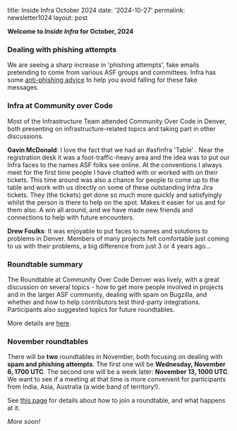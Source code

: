 title: Inside Infra October 2024 
date: '2024-10-27' 
permalink: newsletter1024 layout: post

**Welcome to *Inside Infra* for October, 2024**

### Dealing with phishing attempts
We are seeing a sharp increase in 'phishing attempts', fake emails pretending to come from various ASF groups and committees. Infra has some <a href="https://infra.apache.org/phishing.html" target="_blank">anti-phishing advice</a> to help you avoid falling for these fake messages.

### Infra at Community over Code

Most of the Infrastructure Team attended Community Over Code in Denver, both presenting on infrastructure-related topics and taking part in other discussions.

**Gavin McDonald**: I love the fact that we had an #asfinfra 'Table' . Near the registration desk it was a foot-traffic-heavy area and the idea was to put our Infra faces to the names ASF folks see online. At the conventions I always meet for the first time people I have chatted with or worked with on their tickets. This time around was also a chance for people to come up to the table and work with us directly on some of these outstanding Infra Jira tickets. They (the tickets) get done so much more quickly and satisfyingly whilst the person is there to help on the spot. Makes it easier for us and for them also. A win all around, and we have made new friends and connections to help with future encounters.

**Drew Foulks**: It was enjoyable to put faces to names and solutions to problems in Denver. Members of many projects felt comfortable just coming to us with their problems, a big difference from just 3 or 4 years ago...

### Roundtable summary

The Roundtable at Community Over Code Denver was lively, with a great discussion on several topics - how to get more people involved in projects and in the larger ASF community, dealing with spam on Bugzilla, and whether and how to help contributors test third-party integrations.  Participants also suggested topics for future roundtables.

More details are <a href="https://cwiki.apache.org/confluence/display/INFRA/Infra+Roundtable+2024-10-08" target="_blank">here</a>.

### November roundtables

There will be **two** roundtables in November, both focusing on dealing with **spam and phishing attempts**. The first one will be **Wednesday, November 6, 1700 UTC**. The second one will be a week later: **November 13, 1000 UTC**. We want to see if a meeting at that time is more convenient for participants from India, Asia, Australia (a wide band of territory!).

See <a href="https://infra.apache.org/roundtable.html" target="_blank">this page</a> for details about how to join a roundtable, and what happens at it. 

*More soon!*

